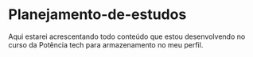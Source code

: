 # Planejamento-de-estudos
Aqui estarei acrescentando todo conteúdo que estou desenvolvendo no curso da Potência tech para armazenamento no meu perfil. 
